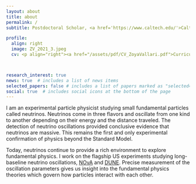 ```yaml
---
layout: about
title: about
permalink: /
subtitle: Postdoctoral Scholar, <a href='https://www.caltech.edu/'>Caltech.</a> zoya [at] caltech [dot] edu.

profile:
  align: right
  image: ZV_2021_3.jpeg
  cv: <p align="right"><a href="/assets/pdf/CV_ZoyaVallari.pdf">Curriculum Vitae</a></p> 



research_interest: true
news: true  # includes a list of news items
selected_papers: false # includes a list of papers marked as "selected={true}"
social: true  # includes social icons at the bottom of the page
---
```



<!--
<p style="color:Gray;"> <i> This site is currently under construction. Check back soon for further updates. </i> </p>
-->
I am an experimental particle physicist studying small fundamental particles called neutrinos.
Neutrinos come in three flavors and oscillate from one kind to another depending on their energy and the distance traveled.
The detection of neutrino oscillations provided conclusive evidence that neutrinos are massive.
This remains the first and only experimental confirmation of physics beyond the Standard Model.

Today, neutrinos continue to provide a rich environment to explore fundamental physics.
I work on the flagship US experiments studying long-baseline neutrino oscillations, <a href='https://novaexperiment.fnal.gov/'>NOvA</a> and <a href='https://www.dunescience.org/'>DUNE</a>.
Precise measurement of the oscillation parameters gives us insight into the fundamental physics theories which govern how particles interact with each other.
<!--
Precise measurement of the oscillation parameters will unambiguously resolve questions such as the neutrino mass ordering and present a remarkable potential to discover CP violation in neutrinos, giving us 
valuable insight into the fundamental physics theories.
-->